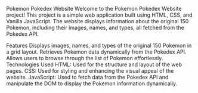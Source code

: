 Pokemon Pokedex Website
Welcome to the Pokemon Pokedex Website project! This project is a simple web application built using HTML, CSS, and Vanilla JavaScript. The website displays information about the original 150 Pokemon, including their images, names, and types, all fetched from the Pokedex API.

Features
Displays images, names, and types of the original 150 Pokemon in a grid layout.
Retrieves Pokemon data dynamically from the Pokedex API.
Allows users to browse through the list of Pokemon effortlessly.
Technologies Used
HTML: Used for the structure and layout of the web pages.
CSS: Used for styling and enhancing the visual appeal of the website.
JavaScript: Used to fetch data from the Pokedex API and manipulate the DOM to display the Pokemon information dynamically.
